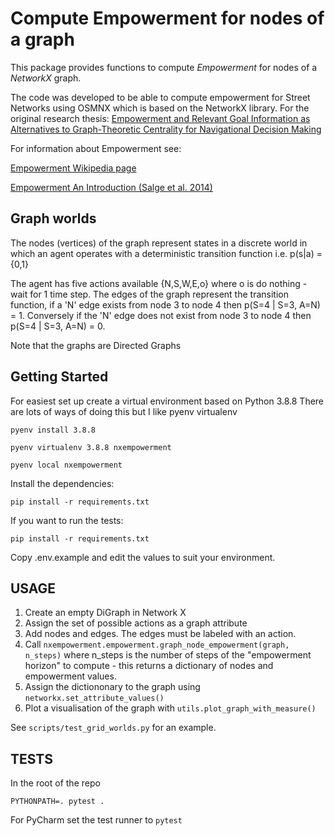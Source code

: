 # Compute Empowerment for nodes of a graph #

This package provides functions to compute _Empowerment_ for nodes of a _NetworkX_ graph.

The code was developed to be able to compute empowerment for Street Networks using OSMNX which is based on the NetworkX library. For the original research thesis:
[Empowerment and Relevant Goal Information as Alternatives to Graph-Theoretic Centrality for Navigational Decision Making](https://uhra.herts.ac.uk/handle/2299/22616)

For information about Empowerment see:

[Empowerment Wikipedia page](https://en.wikipedia.org/wiki/Empowerment_(artificial_intelligence))

[Empowerment An Introduction (Salge et al. 2014)](https://link.springer.com/chapter/10.1007%2F978-3-642-53734-9_4)

## Graph worlds ##

The nodes (vertices) of the graph represent states in a discrete world in which an agent operates with a deterministic transition function i.e. p(s|a) = {0,1} 

The agent has five actions available {N,S,W,E,o} where o is do nothing - wait for 1 time step.
The edges of the graph represent the transition function, if a 'N' edge exists from node 3 to node 4 then p(S=4 | S=3, A=N) = 1. Conversely if the 'N' edge does not exist from node 3 to node 4 then p(S=4 | S=3, A=N) = 0.

Note that the graphs are Directed Graphs

## Getting Started ##
For easiest set up create a virtual environment based on Python 3.8.8
There are lots of ways of doing this but I like pyenv virtualenv

`pyenv install 3.8.8`

`pyenv virtualenv 3.8.8 nxempowerment`

`pyenv local nxempowerment`

Install the dependencies:

`pip install -r requirements.txt`

If you want to run the tests:

`pip install -r requirements.txt`

Copy .env.example and edit the values to suit your environment.


## USAGE ##

1. Create an empty DiGraph in Network X 
2. Assign the set of possible actions as a graph attribute
3. Add nodes and edges. The edges must be labeled with an action.
4. Call `nxempowerment.empowerment.graph_node_empowerment(graph, n_steps)` where n_steps is the number of steps of the "empowerment horizon" to compute - this returns a dictionary of nodes and empowerment values.
5. Assign the dictiononary to the graph using `networkx.set_attribute_values()`
6. Plot a visualisation of the graph with `utils.plot_graph_with_measure()`


See `scripts/test_grid_worlds.py` for an example.

## TESTS ##

In the root of the repo

`PYTHONPATH=. pytest .`

For PyCharm set the test runner to `pytest`
